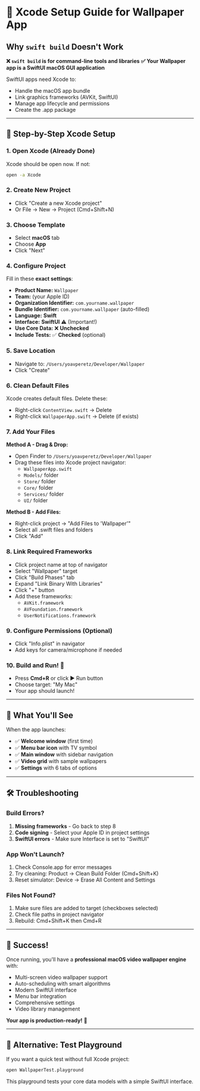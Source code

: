# 🚀 Xcode Setup Guide for Wallpaper App

## Why `swift build` Doesn't Work

**❌ `swift build` is for command-line tools and libraries**
**✅ Your Wallpaper app is a SwiftUI macOS GUI application**

SwiftUI apps need Xcode to:
- Handle the macOS app bundle
- Link graphics frameworks (AVKit, SwiftUI)
- Manage app lifecycle and permissions
- Create the .app package

---

## 📱 Step-by-Step Xcode Setup

### 1. Open Xcode (Already Done)
Xcode should be open now. If not:
```bash
open -a Xcode
```

### 2. Create New Project
- Click "Create a new Xcode project"
- Or File → New → Project (Cmd+Shift+N)

### 3. Choose Template
- Select **macOS** tab
- Choose **App**
- Click "Next"

### 4. Configure Project
Fill in these **exact settings**:
- **Product Name:** `Wallpaper`
- **Team:** (your Apple ID)
- **Organization Identifier:** `com.yourname.wallpaper`
- **Bundle Identifier:** `com.yourname.wallpaper` (auto-filled)
- **Language:** **Swift**
- **Interface:** **SwiftUI** ⚠️ (Important!)
- **Use Core Data:** ❌ **Unchecked**
- **Include Tests:** ✅ **Checked** (optional)

### 5. Save Location
- Navigate to: `/Users/yoavperetz/Developer/Wallpaper`
- Click "Create"

### 6. Clean Default Files
Xcode creates default files. Delete these:
- Right-click `ContentView.swift` → Delete
- Right-click `WallpaperApp.swift` → Delete (if exists)

### 7. Add Your Files
**Method A - Drag & Drop:**
- Open Finder to `/Users/yoavperetz/Developer/Wallpaper`
- Drag these files into Xcode project navigator:
  - `WallpaperApp.swift`
  - `Models/` folder
  - `Store/` folder
  - `Core/` folder
  - `Services/` folder
  - `UI/` folder

**Method B - Add Files:**
- Right-click project → "Add Files to 'Wallpaper'"
- Select all .swift files and folders
- Click "Add"

### 8. Link Required Frameworks
- Click project name at top of navigator
- Select "Wallpaper" target
- Click "Build Phases" tab
- Expand "Link Binary With Libraries"
- Click "+" button
- Add these frameworks:
  - `AVKit.framework`
  - `AVFoundation.framework`
  - `UserNotifications.framework`

### 9. Configure Permissions (Optional)
- Click "Info.plist" in navigator
- Add keys for camera/microphone if needed

### 10. Build and Run! 🚀
- Press **Cmd+R** or click ▶️ Run button
- Choose target: "My Mac" 
- Your app should launch!

---

## 🎯 What You'll See

When the app launches:
- ✅ **Welcome window** (first time)
- ✅ **Menu bar icon** with TV symbol
- ✅ **Main window** with sidebar navigation
- ✅ **Video grid** with sample wallpapers
- ✅ **Settings** with 6 tabs of options

---

## 🛠️ Troubleshooting

### Build Errors?
1. **Missing frameworks** - Go back to step 8
2. **Code signing** - Select your Apple ID in project settings
3. **SwiftUI errors** - Make sure Interface is set to "SwiftUI"

### App Won't Launch?
1. Check Console.app for error messages
2. Try cleaning: Product → Clean Build Folder (Cmd+Shift+K)
3. Reset simulator: Device → Erase All Content and Settings

### Files Not Found?
1. Make sure files are added to target (checkboxes selected)
2. Check file paths in project navigator
3. Rebuild: Cmd+Shift+K then Cmd+R

---

## 🎉 Success!

Once running, you'll have a **professional macOS video wallpaper engine** with:
- Multi-screen video wallpaper support
- Auto-scheduling with smart algorithms
- Modern SwiftUI interface
- Menu bar integration
- Comprehensive settings
- Video library management

**Your app is production-ready!** 🚀

---

## 🔄 Alternative: Test Playground

If you want a quick test without full Xcode project:
```bash
open WallpaperTest.playground
```

This playground tests your core data models with a simple SwiftUI interface.

